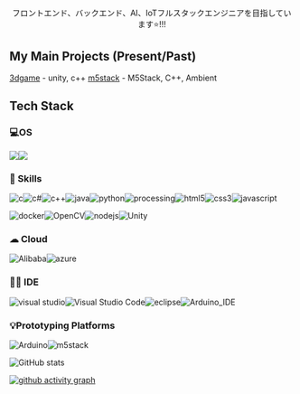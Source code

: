 <div align="center">
  <h1></h1>
  <p>フロントエンド、バックエンド、AI、IoTフルスタックエンジニアを目指しています⭐!!!</p>
</div>

## My Main Projects (Present/Past)
[3dgame](https://github.com/yezun/3DGamelearning) - unity, c++
[m5stack](https://github.com/yezun/m5stack) - M5Stack, C++, Ambient
## Tech Stack

### 💻OS
![](https://img.shields.io/badge/Windows-0078D6?style=for-the-badge&logo=windows&logoColor=white)![](https://img.shields.io/badge/Ubuntu-E95420?style=for-the-badge&logo=ubuntu&logoColor=white)

### 🚀 Skills

![c](https://img.shields.io/badge/C-00599C?style=for-the-badge&logo=c&logoColor=white)![c#](https://img.shields.io/badge/Csharp-239120?style=for-the-badge&logo=csharp&logoColor=white)![c++](https://img.shields.io/badge/C++-00599C?style=for-the-badge&logo=C++&logoColor=white)![java](https://img.shields.io/badge/Java-ED8B00?style=for-the-badge&logo=java&logoColor=white)![python](https://img.shields.io/badge/Python-3776AB?style=for-the-badge&logo=python&logoColor=white)![processing](https://img.shields.io/badge/Processing-006699?style=for-the-badge&logo=ProcessingFoundation&logoColor=white)![html5](https://img.shields.io/badge/HTML5-E34F26?style=for-the-badge&logo=html5&logoColor=white)![css3](https://img.shields.io/badge/CSS3-1572B6?style=for-the-badge&logo=css3&logoColor=white)![javascript](https://img.shields.io/badge/JavaScript-F7DF1E?style=for-the-badge&logo=JavaScript&logoColor=white)

![docker](https://img.shields.io/badge/Docker-2CA5E0?style=for-the-badge&logo=Docker&logoColor=white)![OpenCV](https://img.shields.io/badge/OpenCV-5C3EE8?style=for-the-badge&logo=OpenCV&logoColor=white)![nodejs](https://img.shields.io/badge/Node.js-43853D?style=for-the-badge&logo=node.js&logoColor=white)![Unity](https://img.shields.io/badge/Unity-21759B?style=for-the-badge&logo=Unity&logoColor=white)

### ☁ Cloud

![Alibaba](https://img.shields.io/badge/Alibaba_Cloud-FF6A00?style=for-the-badge&logo=alibabacloud&logoColor=white)![azure](https://img.shields.io/badge/Azure-0078D7?style=for-the-badge&logo=MicrosoftAzure&logoColor=white)


### 👩‍💻 IDE

![visual studio](https://img.shields.io/badge/Visual_Studio-5C2D91?style=for-the-badge&logo=visual%20studio&logoColor=white)![Visual Studio Code](https://img.shields.io/badge/Visual_Studio_Code-0078D4?style=for-the-badge&logo=visual%20studio%20code&logoColor=white)![eclipse](https://img.shields.io/badge/Eclipse-2C2255?style=for-the-badge&logo=eclipse&logoColor=white)![Arduino_IDE](https://img.shields.io/badge/Arduino_IDE-00979D?style=for-the-badge&logo=arduino&logoColor=white)



### 💡Prototyping Platforms

![Arduino](https://img.shields.io/badge/Arduino-00979D?style=for-the-badge&logo=Arduino&logoColor=white)![m5stack](https://img.shields.io/badge/m5stack-000000?style=for-the-badge&logoColor=white)




![GitHub stats](https://github-readme-stats.vercel.app/api?username=yezun&show_icons=true&theme=dark)

[![github activity graph](https://activity-graph.herokuapp.com/graph?username=yezun&theme=react-dark)](https://github.com/ashutosh00710/github-readme-activity-graph)
